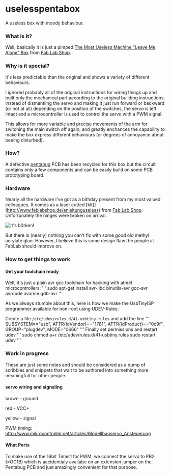 uselesspentabox
===============
A useless box with moody behaviour.

### What is it?

Well, basically it is just a pimped [The Most Useless Machine "Leave Me Alone" Box](http://www.fablabshop.de/anleitunguseless) from [Fab Lab Shop](http://www.fablabshop.de).

### Why is it special?
It's less predictable than the original and shows a variety of different behaviours.

I ignored probably all  of the original instructions for wiring things up and built only the mechanical part according to the original building instructions. Instead of dismantling the servo and making it just run forward or backward (or not at all) depending on the position of the switches, the servo is left intact and a microcontroller is used to control the servo with a PWM signal.

This allows for more variable and precise movements of the arm for switching the main switch off again, and greatly enchances the capability to make the box express different behaviours (or degrees of annoyance about beeing disturbed).

### How?
A defective [pentabug](https://github.com/c3d2/pentabug) PCB has been recycled for this box but the circuit contains only a few components and can be easily build on some PCB prototyping board.

### Hardware

Nearly all the hardware I've got as a bithday present from my most valued colleagues. It comes as a laser cutted [kit]](http://www.fablabshop.de/anleitunguseless) from [Fab Lab Shop](http://www.fablabshop.de). Unfortunately the hinges were broken on arrival.

![it's b0rken!](https://raw.github.com/alxlo/uselesspentabox/master/images/hinges.jpg)

But there is (nearly) nothing you can't fix with some good old methyl acrylate glue. However, I believe this is some design flaw the people at FabLab should improve on.

### How to get things to work

#### Get your toolchain ready

Well, it's just a plain avr gcc toolchain for hacking with atmel microcontrollers:
'''
sudo apt-get install avr-libc binutils-avr gcc-avr avrdude avarice gdb-avr
'''

As we always stumble about this, here is how we make the UsbTinyISP programmer available for non-root using UDEV-Rules:

Create a file `/etc/udev/rules.d/41-usbtiny.rules` and add the line
'''
SUBSYSTEM=="usb", ATTR{idVendor}=="1781", ATTR{idProduct}=="0c9f", GROUP="plugdev", MODE="0666"
'''
Finally set permissions and restart udev
'''
sudo chmod a+r /etc/udev/rules.d/41-usbtiny.rules
sudo restart udev
'''

### Work in progress

These are just some notes and should be considered as a dump of scribbles and snippets that wait to be authored into something more meaningfull for other people.


#### servo wiring and signaling

brown - ground

red   - VCC+

yellow  - signal

PWM timing: http://www.mikrocontroller.net/articles/Modellbauservo_Ansteuerung


#### What Ports

To make use of the 16bit Timer1 for PWM, we connect the servo to PB2 (=OC1B) which is accidentialy availabe on an extension jumper on the Pentabug PCB and just amazingly convenient for that purpose.

